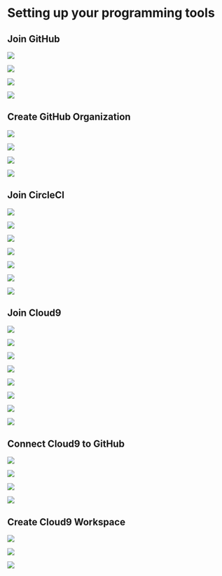 # Setting up your programming tools

## Join GitHub

![](/assets/join-github-1.jpg)

![](/assets/join-github-2.png)

![](/assets/join-github-3.png)

![](/assets/join-github-4.png)

## Create GitHub Organization

![](/assets/join-github-5.jpg)

![](/assets/join-github-6.png)

![](/assets/join-github-7.png)

![](/assets/join-github-8.png)

## Join CircleCI

![](/assets/join-circle-1.png)

![](/assets/join-circle-2.png)

![](/assets/join-circle-3.png)

![](/assets/join-circle-4.png)

![](/assets/join-circle-5.png)

![](/assets/join-circle-6.png)

![](/assets/join-circle-7.png)

## Join Cloud9

![](/assets/join-c9-1.png)

![](/assets/join-c9-2.png)

![](/assets/join-c9-3.png)

![](/assets/join-c9-4.png)

![](/assets/join-c9-5.png)

![](/assets/join-c9-6.png)

![](/assets/join-c9-7.png)

![](/assets/join-c9-8.png)

## Connect Cloud9 to GitHub

![](/assets/join-c9-9.png)

![](/assets/join-c9-10.png)

![](/assets/join-c9-11.png)

![](/assets/join-c9-12.png)

## Create Cloud9 Workspace

![](/assets/c9-workspace-1.png)

![](/assets/c9-workspace-2.png)

![](/assets/c9-workspace-3.png)